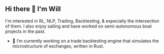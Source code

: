 ## Hi there 👋 I'm Will

I'm interested in RL, NLP, Trading, Backtesting, & especially the intersection of them. I also enjoy sailing and have worked on semi-autonomous boat projects in the past.

- 🔭 I’m currently working on a trade backtesting engine that simulates the microstructure of exchanges, written in Rust.

<!--
**Wisaacj/Wisaacj** is a ✨ _special_ ✨ repository because its `README.md` (this file) appears on your GitHub profile.

Here are some ideas to get you started:


- 🌱 I’m currently learning ...
- 👯 I’m looking to collaborate on ...
- 🤔 I’m looking for help with ...
- 💬 Ask me about ...
- 📫 How to reach me: ...
- 😄 Pronouns: ...
- ⚡ Fun fact: ...
-->
